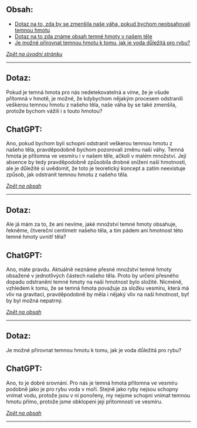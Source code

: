## Obsah:

- [Dotaz na to, zda by se zmenšila naše váha, pokud bychom neobsahovali temnou hmotu](#dotaz)
- [Dotaz na to zda známe obsah temné hmoty v našem těle](#dotaz-1)
- [Je možné přirovnat temnou hmotu k tomu, jak je voda důležitá pro rybu?](#dotaz-2)


[*Zpět na úvodní stránku*](../README.md)

---

## Dotaz:

Pokud je temná hmota pro nás nedetekovatelná a víme, že je všude přítomná v hmotě, je možné, že kdybychom nějakým procesem odstranili veškerou temnou hmotu z našeho těla, naše váha by se také zmenšila, protože bychom vážili i s touto hmotou?

## ChatGPT:

Ano, pokud bychom byli schopni odstranit veškerou temnou hmotu z našeho těla, pravděpodobně bychom pozorovali změnu naší váhy. Temná hmota je přítomna ve vesmíru i v našem těle, ačkoli v malém množství. Její absence by tedy pravděpodobně způsobila drobné snížení naší hmotnosti, ale je důležité si uvědomit, že toto je teoretický koncept a zatím neexistuje způsob, jak odstranit temnou hmotu z našeho těla.


[*Zpět na obsah*](#obsah)

---

## Dotaz:

Ale já mám za to, že ani nevíme, jaké množství temné hmoty obsahuje, řekněme, čtvereční centimetr našeho těla, a tím pádem ani hmotnost této temné hmoty uvnitř těla?

## ChatGPT:

Ano, máte pravdu. Aktuálně neznáme přesné množství temné hmoty obsažené v jednotlivých částech našeho těla. Proto by určení přesného dopadu odstranění temné hmoty na naši hmotnost bylo složité. Nicméně, vzhledem k tomu, že se temná hmota považuje za složku vesmíru, která má vliv na gravitaci, pravděpodobně by měla i nějaký vliv na naši hmotnost, byť by byl možná nepatrný.


[*Zpět na obsah*](#obsah)

---

## Dotaz:

Je možné přirovnat temnou hmotu k tomu, jak je voda důležitá pro rybu?

## ChatGPT:

Ano, to je dobré srovnání. Pro nás je temná hmota přítomna ve vesmíru podobně jako je pro rybu voda v moři. Stejně jako ryby nejsou schopny vnímat vodu, protože jsou v ní ponořeny, my nejsme schopni vnímat temnou hmotu přímo, protože jsme obklopeni její přítomností ve vesmíru.


[*Zpět na obsah*](#obsah)

---




